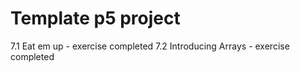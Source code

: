# Template p5 project

7.1 Eat em up - exercise completed
7.2 Introducing Arrays - exercise completed
